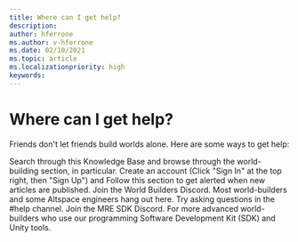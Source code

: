 ```yaml
---
title: Where can I get help?
description: 
author: hferrone
ms.author: v-hferrone
ms.date: 02/10/2021
ms.topic: article
ms.localizationpriority: high
keywords: 
---
```


# Where can I get help?

Friends don't let friends build worlds alone. Here are some ways to get help:

Search through this Knowledge Base and browse through the world-building section, in particular. Create an account (Click "Sign In" at the top right, then "Sign Up") and Follow this section to get alerted when new articles are published.
Join the World Builders Discord. Most world-builders and some Altspace engineers hang out here. Try asking questions in the #help channel.
Join the MRE SDK Discord. For more advanced world-builders who use our programming Software Development Kit (SDK) and Unity tools. 